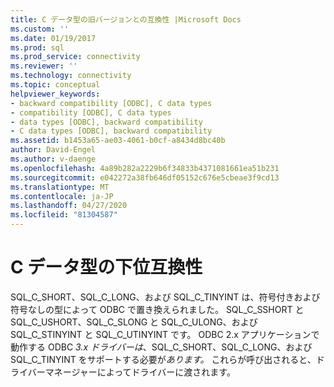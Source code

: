 ```yaml
---
title: C データ型の旧バージョンとの互換性 |Microsoft Docs
ms.custom: ''
ms.date: 01/19/2017
ms.prod: sql
ms.prod_service: connectivity
ms.reviewer: ''
ms.technology: connectivity
ms.topic: conceptual
helpviewer_keywords:
- backward compatibility [ODBC], C data types
- compatibility [ODBC], C data types
- data types [ODBC], backward compatibility
- C data types [ODBC], backward compatibility
ms.assetid: b1453a65-ae03-4061-b0cf-a8434d8bc40b
author: David-Engel
ms.author: v-daenge
ms.openlocfilehash: 4a89b282a2229b6f34833b4371081661ea51b231
ms.sourcegitcommit: e042272a38fb646df05152c676e5cbeae3f9cd13
ms.translationtype: MT
ms.contentlocale: ja-JP
ms.lasthandoff: 04/27/2020
ms.locfileid: "81304587"
---
```

# <a name="backward-compatibility-of-c-data-types"></a>C データ型の下位互換性
SQL_C_SHORT、SQL_C_LONG、および SQL_C_TINYINT は、符号付きおよび符号なしの型によって ODBC で置き換えられました。 SQL_C_SSHORT と SQL_C_USHORT、SQL_C_SLONG と SQL_C_ULONG、および SQL_C_STINYINT と SQL_C_UTINYINT です。 ODBC 2.x アプリケーションで動作する ODBC *3.x ドライバーは*、SQL_C_SHORT、SQL_C_LONG、および SQL_C_TINYINT をサポートする必要が*あります。* これらが呼び出されると、ドライバーマネージャーによってドライバーに渡されます。
